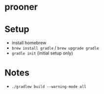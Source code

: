 # prooner

# Setup

* install homebrew
* `brew install gradle` / `brew upgrade gradle`
* `gradle init` (initial setup only)

# Notes

* `./gradlew build --warning-mode all`
